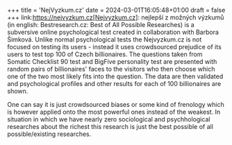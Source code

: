+++
title = 'NejVyzkum.cz'
date = 2024-03-01T16:05:48+01:00
draft = false
+++
link:https://nejvyzkum.cz[Nejvyzkum.cz]: nejlepší z možných výzkumů (in english: Bestresearch.cz: Best of All Possible Researches) is a subversive online psychological test created in collaboration with Barbora Šimková.
Unlike normal psychological tests the Nejvyzkum.cz is not focused on testing its users - instead it uses crowdsourced prejudice of its users to test top 100 of Czech billionaires.
The questions taken from Somatic Checklist 90 test and BigFive personality test are presented with random pairs of billionaires' faces to the visitors who then choose which one of the two most likely fits into the question.
The data are then validated and psychological profiles and other results for each of 100 billionaires are shown.

One can say it is just crowdsourced biases or some kind of frenology which is however applied onto the most powerful ones instead of the weakest.
In situation in which we have nearly zero sociological and psychhological researches about the richest this research is just the best possible of all possible/existing researches.
